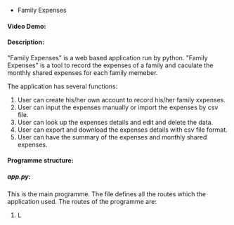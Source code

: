 * Family Expenses
#### Video Demo:
#### Description:

"Family Expenses" is a web based application run by python. "Family Expenses" is a tool to record the expenses of a family
and caculate the monthly shared expenses for each family memeber.

The application has several functions:
1. User can create his/her own account to record his/her family xxpenses.
2. User can input the expenses manually or import the expenses by csv file.
3. User can look up the expenses details and edit and delete the data.
4. User can export and download the expenses details with csv file format.
5. User can have the summary of the expenses and monthly shared expenses.

#### Programme structure:
##### app.py:

This is the main programme. The file defines all the routes which the application used.
The routes of the programme are:
1. L

